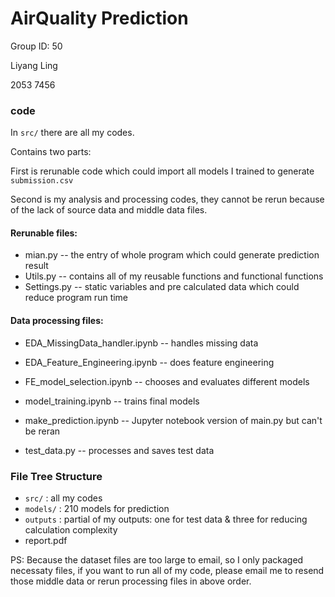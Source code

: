 # AirQuality Prediction

Group ID: 50

Liyang Ling

2053 7456

### code

In `src/` there are all my codes. 

Contains two parts: 

First is rerunable code which could import all models I trained to generate `submission.csv`

Second is my analysis and processing codes, they cannot be rerun because of the lack of source data and middle data files.

#### Rerunable files:

* mian.py -- the entry of whole program which could generate prediction result
* Utils.py -- contains all of my reusable functions and functional functions
* Settings.py -- static variables and pre calculated data which could reduce program run time

#### Data processing files:

* EDA_MissingData_handler.ipynb -- handles missing data
* EDA_Feature_Engineering.ipynb -- does feature engineering
* FE_model_selection.ipynb -- chooses and evaluates different models
* model_training.ipynb -- trains final models
* make_prediction.ipynb -- Jupyter notebook version of main.py but can't be reran

* test_data.py -- processes and saves test data 

### File Tree Structure

* `src/` : all my codes
* `models/` : 210 models for prediction
* `outputs` : partial of my outputs: one for test data & three for reducing calculation complexity
* report.pdf



PS: Because the dataset files are too large to email, so I only packaged necessaty files, if you want to run all of my code, please email me to resend those middle data or rerun processing files in above order.